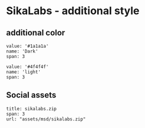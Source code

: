 # SikaLabs - additional style

## additional color

```color
value: '#1a1a1a'
name: 'Dark'
span: 3
```

```color
value: '#4f4f4f'
name: 'light'
span: 3
```

## Social assets


```download
title: sikalabs.zip
span: 3
url: "assets/msd/sikalabs.zip"
```

